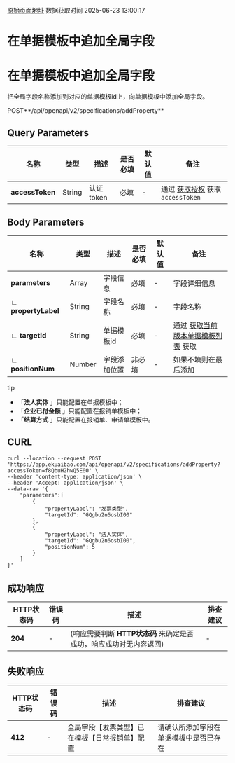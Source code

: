 [原始页面地址](https://docs.ekuaibao.com/docs/open-api/forms/add-global-field)
数据获取时间 2025-06-23 13:00:17

# 在单据模板中追加全局字段

# 在单据模板中追加全局字段  
  
把全局字段名称添加到对应的单据模板id上，向单据模板中添加全局字段。

POST**/api/openapi/v2/specifications/addProperty**

## Query Parameters​

名称| 类型| 描述| 是否必填| 默认值| 备注  
---|---|---|---|---|---  
**accessToken**|  String| 认证token| 必填| -| 通过 [获取授权](/docs/open-api/getting-started/auth) 获取 `accessToken`  
  
## Body Parameters​

名称| 类型| 描述| 是否必填| 默认值| 备注  
---|---|---|---|---|---  
**parameters**|  Array| 字段信息| 必填| -| 字段详细信息  
**∟ propertyLabel**|  String| 字段名称| 必填| -| 字段名称  
**∟ targetId**|  String| 单据模板id| 必填| -| 通过 [获取当前版本单据模板列表](/docs/open-api/forms/get-specifications-latest) 获取  
**∟ positionNum**|  Number| 字段添加位置| 非必填| -| 如果不填则在最后添加  
  
tip

  * 「**法人实体** 」只能配置在单据模板中；
  * 「**企业已付金额** 」只能配置在报销单模板中；
  * 「**结算方式** 」只能配置在报销单、申请单模板中。



## CURL​
    
    
    curl --location --request POST 'https://app.ekuaibao.com/api/openapi/v2/specifications/addProperty?accessToken=f8QbuH2hwQ5E00' \  
    --header 'content-type: application/json' \  
    --header 'Accept: application/json' \  
    --data-raw '{  
        "parameters":[  
            {  
                "propertyLabel": "发票类型",  
                "targetId": "GQgbu2n6osbI00"  
            },  
            {  
                "propertyLabel": "法人实体",  
                "targetId": "GQgbu2n6osbI00",  
                "positionNum": 5  
            }  
        ]  
    }'  
    

## 成功响应​

HTTP状态码| 错误码| 描述| 排查建议  
---|---|---|---  
**204**|  -| (响应需要判断 **HTTP状态码** 来确定是否成功，响应成功时无内容返回)| -  
  
## 失败响应​

HTTP状态码| 错误码| 描述| 排查建议  
---|---|---|---  
**412**|  -| 全局字段【发票类型】已在模板【日常报销单】配置| 请确认所添加字段在单据模板中是否已存在
